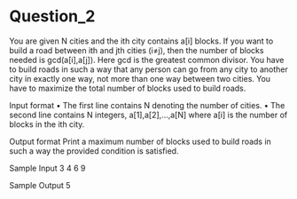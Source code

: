 # Question_2

You are given N cities and the ith city contains a[i] blocks. If you want to build a road between ith and jth cities (i≠j), then the number of blocks needed is
gcd(a[i],a[j]). Here gcd is the greatest common divisor. You have to build roads in such a way that any person can go from any city to another city in exactly one way, 
not more than one way between two cities. You have to maximize the total number of blocks used to build roads.

Input format
• The first line contains N denoting the number of cities.
• The second line contains N integers, a[1],a[2],...,a[N] where a[i] is the number of blocks in the ith city. 

Output format
Print a maximum number of blocks used to build roads in such a way the provided condition is satisfied.

Sample Input 
3 
4 6 9

Sample Output
5
